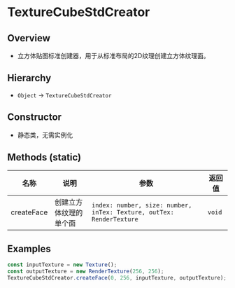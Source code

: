 # TextureCubeStdCreator

## Overview
- 立方体贴图标准创建器，用于从标准布局的2D纹理创建立方体纹理面。

## Hierarchy
- `Object` → `TextureCubeStdCreator`

## Constructor
- 静态类，无需实例化

## Methods (static)
| 名称 | 说明 | 参数 | 返回值 |
| --- | --- | --- | --- |
| createFace | 创建立方体纹理的单个面 | `index: number, size: number, inTex: Texture, outTex: RenderTexture` | `void` |

## Examples
```ts
const inputTexture = new Texture();
const outputTexture = new RenderTexture(256, 256);
TextureCubeStdCreator.createFace(0, 256, inputTexture, outputTexture); // 创建左面
```